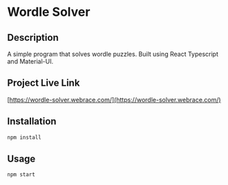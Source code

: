 # Wordle Solver

## Description
A simple program that solves wordle puzzles. Built using React Typescript and Material-UI.

## Project Live Link
[https://wordle-solver.webrace.com/](https://wordle-solver.webrace.com/)

## Installation
```bash
npm install
```


## Usage
```bash
npm start
```